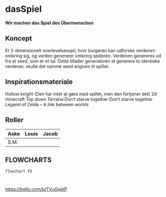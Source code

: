 # dasSpiel

**Wir machen das Spiel des Übermenschen**

## Koncept

Et 2-dimensionelt overlevelsesspil, hvor burgeren kan udforske verdenen omkring sig, og verden genererer omkring spilleren. Verdenen genereres ud fra et seed, som er et tal. Dette tillader generatoren at generere to identiske verdener, skulle det samme seed angives til spillet.

## Inspirationsmateriale

Hollow knight (Den har intet at gøre med spillet, men den fortjener det)
2d minecraft
Top down Terraria
Don’t starve together
Don’t starve together
Legend of Zelda – A link between worlds

## Roller

| Aske | Louis | Jacob |
| ---- | ----- | ----- |
| S.M. |       |       |

## FLOWCHARTS

```mermaid
flowchart TD



```

https://trello.com/b/TVuGyqtP
